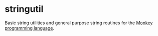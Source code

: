 stringutil
==========

Basic string utilities and general purpose string routines for the [Monkey programming language](https://github.com/blitz-research/monkey).
